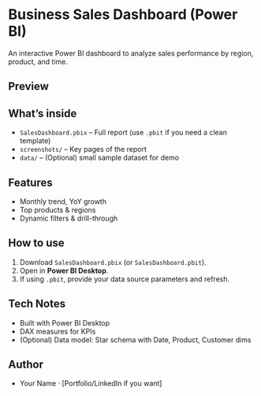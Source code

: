 # Business Sales Dashboard (Power BI)

An interactive Power BI dashboard to analyze sales performance by region, product, and time.

## Preview


## What’s inside
- `SalesDashboard.pbix` – Full report (use `.pbit` if you need a clean template)
- `screenshots/` – Key pages of the report
- `data/` – (Optional) small sample dataset for demo

## Features
- Monthly trend, YoY growth
- Top products & regions
- Dynamic filters & drill-through

## How to use
1. Download `SalesDashboard.pbix` (or `SalesDashboard.pbit`).
2. Open in **Power BI Desktop**.
3. If using `.pbit`, provide your data source parameters and refresh.

## Tech Notes
- Built with Power BI Desktop
- DAX measures for KPIs
- (Optional) Data model: Star schema with Date, Product, Customer dims

## Author
- Your Name · [Portfolio/LinkedIn if you want]
